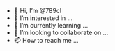 - 👋 Hi, I’m @789cl
- 👀 I’m interested in ...
- 🌱 I’m currently learning ...
- 💞️ I’m looking to collaborate on ...
- 📫 How to reach me ...

<!---
789cl/789cl is a ✨ special ✨ repository because its `README.md` (this file) appears on your GitHub profile.
You can click the Preview link to take a look at your changes.
--->

